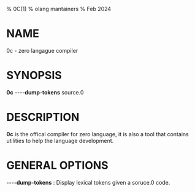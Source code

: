 % 0C(1)
% olang mantainers
% Feb 2024

# NAME

0c - zero langague compiler

# SYNOPSIS

**0c** **----dump-tokens** source.0

# DESCRIPTION

**0c** is the offical compiler for zero language, it is also a tool that
contains utilities to help the language development.

# GENERAL OPTIONS

**----dump-tokens**
:   Display lexical tokens given a soruce.0 code.

